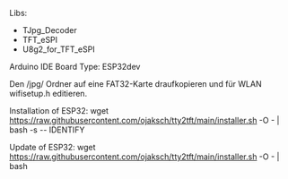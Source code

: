 Libs:
- TJpg_Decoder
- TFT_eSPI
- U8g2_for_TFT_eSPI

Arduino IDE Board Type: ESP32dev


Den /jpg/ Ordner auf eine FAT32-Karte draufkopieren und für WLAN wifisetup.h editieren.



Installation of ESP32:
wget https://raw.githubusercontent.com/ojaksch/tty2tft/main/installer.sh -O - | bash -s -- IDENTIFY

Update of ESP32:
wget https://raw.githubusercontent.com/ojaksch/tty2tft/main/installer.sh -O - | bash
